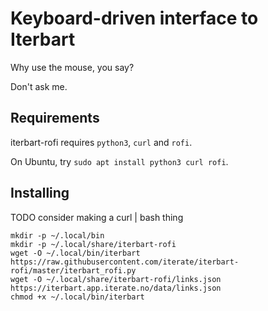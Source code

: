 # Keyboard-driven interface to Iterbart

Why use the mouse, you say?

Don't ask me.

## Requirements

iterbart-rofi requires `python3`, `curl` and `rofi`.

On Ubuntu, try `sudo apt install python3 curl rofi`.

## Installing

TODO consider making a curl | bash thing

    mkdir -p ~/.local/bin
    mkdir -p ~/.local/share/iterbart-rofi
    wget -O ~/.local/bin/iterbart https://raw.githubusercontent.com/iterate/iterbart-rofi/master/iterbart_rofi.py
    wget -O ~/.local/share/iterbart-rofi/links.json https://iterbart.app.iterate.no/data/links.json
    chmod +x ~/.local/bin/iterbart
